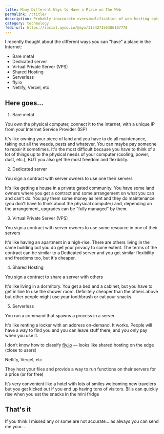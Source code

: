 ```yaml
---
title: Many Different Ways to Have a Place on The Web
permalink: /:title/
description: Probably inaccurate oversimplification of web hosting options
category: technology
fedi-url: https://social.ayco.io/@ayo/113427150306107770
---
```


I recently thought about the different ways you can "have" a place in the Internet:
- Bare metal
- Dedicated server
- Virtual Private Server (VPS)
- Shared Hosting
- Serverless
- fly.io
- Netlify, Vercel, etc

## Here goes...

1. Bare metal

You own the physical computer, connect it to the Internet, with a unique IP from your Internet Service Provider (ISP)

It's like owning your piece of land and you have to do all maintenance, taking out all the weeds, pests and whatever. You can maybe pay someone to repair it sometimes. It's the most difficult because you have to think of a lot of things up to the physical needs of your computer (cooling, power, dust, etc.), BUT you also get the most freedom and flexibility.

2. Dedicated server

You sign a contract with server owners to use one their servers

It's like getting a house in a private gated community. You have some land owners where you get a contract and some arrangement on what you can and can't do. You pay them some money as rent and they do maintenance (you don't have to think about the physical computer) and, depending on the arrangement, upgrades can be "fully managed" by them.

3. Virtual Private Server (VPS)

You sign a contract with server owners to use some resource in one of their servers

It's like having an apartment in a high-rise. There are others living in the same building but you do get your privacy to some extent. The terms of the contract can be similar to a Dedicated server and you get similar flexibility and freedoms too, but it's cheaper.

4. Shared Hosting

You sign a contract to share a server with others

It's like living in a dormitory. You get a bed and a cabinet, but you have to get in line to use the shower room. Definitely cheaper than the others above but other people might use your toothbrush or eat your snacks.

5. Serverless

You run a command that spawns a process in a server

It's like renting a locker with an address on-demand. It works. People will have a way to find you and you can leave stuff there, and you only pay when you use it.

I don’t know how to classify [fly.io](fly.io) — looks like shared hosting on the edge (close to users)

Netlify, Vercel, etc

They host your files and provide a way to run functions on their servers for a price (or for free)

It’s very convenient like a hotel with lots of smiles welcoming new travelers but you get kicked out if you end up having tons of visitors. Bills can quickly rise when you eat the snacks in the mini fridge

## That's it

If you think I missed any or some are not accurate... as always you can send me your...
